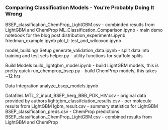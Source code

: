 ### Comparing Classification Models - You're Probably Doing It Wrong

BSEP_classification_ChemProp_LightGBM.csv - combinded results from LightGBM and ChemProp
ML_Classification_Comparison.ipynb - main demo notebook for the blog post
distribution_experiments.ipynb
friedman_example.ipynb
plot_t-test_and_wilcoxon.ipynb

model_building/
Setup
generate_validation_data.ipynb - split data into training and test sets
helper.py - utility functions for scaffold splits

Build Models
build_lightgbm_model.ipynb - build LightGBM models, this is pretty quick
run_chemprop_bsep.py - build ChemProp models, this takes ~12 hrs

Data Integration
analyze_bsep_models.ipynb

Datafiles
MTL_2_input_BSEP_herg_BBB_PDK_HIV.csv - original data provided by authors
lightgbm_classifciation_results.csv - per molecule results from LightGBM
lgbm_result.csv - summary statistics for LightGBM
BSEP_classification_preds.csv - ChemProp predictions
BSEP_classification_ChemProp_LightGBM.csv - combined results from LightGBM and ChemProp
